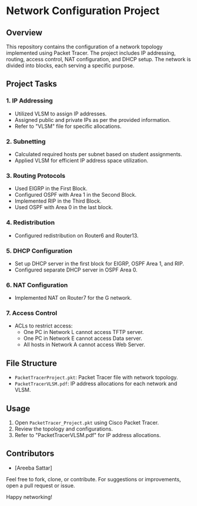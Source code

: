 # Network Configuration Project

## Overview

This repository contains the configuration of a network topology implemented using Packet Tracer. The project includes IP addressing, routing, access control, NAT configuration, and DHCP setup. The network is divided into blocks, each serving a specific purpose.

## Project Tasks

### 1. IP Addressing

- Utilized VLSM to assign IP addresses.
- Assigned public and private IPs as per the provided information.
- Refer to "VLSM" file for specific allocations.

### 2. Subnetting

- Calculated required hosts per subnet based on student assignments.
- Applied VLSM for efficient IP address space utilization.

### 3. Routing Protocols

- Used EIGRP in the First Block.
- Configured OSPF with Area 1 in the Second Block.
- Implemented RIP in the Third Block.
- Used OSPF with Area 0 in the last block.

### 4. Redistribution

- Configured redistribution on Router6 and Router13.

### 5. DHCP Configuration

- Set up DHCP server in the first block for EIGRP, OSPF Area 1, and RIP.
- Configured separate DHCP server in OSPF Area 0.

### 6. NAT Configuration

- Implemented NAT on Router7 for the G network.

### 7. Access Control

- ACLs to restrict access:
  - One PC in Network L cannot access TFTP server.
  - One PC in Network E cannot access Data server.
  - All hosts in Network A cannot access Web Server.

## File Structure

- `PacketTracerProject.pkt`: Packet Tracer file with network topology.
- `PacketTracerVLSM.pdf`: IP address allocations for each network and VLSM.

## Usage

1. Open `PacketTracer_Project.pkt` using Cisco Packet Tracer.
2. Review the topology and configurations.
3. Refer to "PacketTracerVLSM.pdf" for IP address allocations.

## Contributors

- [Areeba Sattar]

Feel free to fork, clone, or contribute. For suggestions or improvements, open a pull request or issue.

Happy networking!
